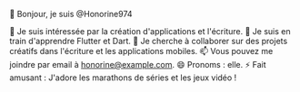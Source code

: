 👋 Bonjour, je suis @Honorine974

👀 Je suis intéressée par la création d'applications et l'écriture.
🌱 Je suis en train d'apprendre Flutter et Dart.
💞️ Je cherche à collaborer sur des projets créatifs dans l'écriture et les applications mobiles.
📫 Vous pouvez me joindre par email à honorine@example.com.
😄 Pronoms : elle.
⚡ Fait amusant : J'adore les marathons de séries et les jeux vidéo !
